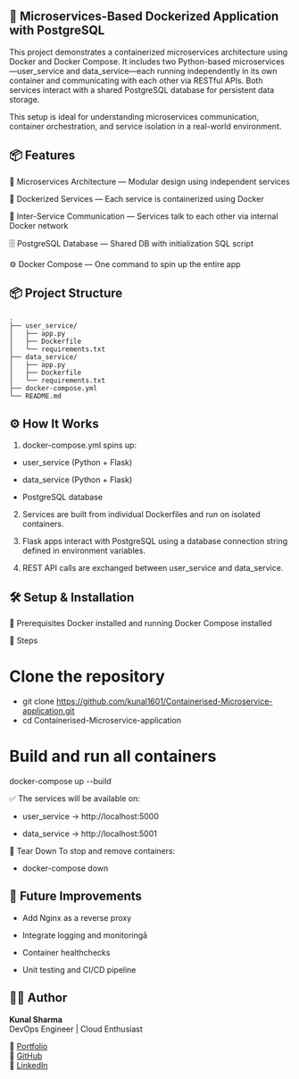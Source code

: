 ## 🐳 Microservices-Based Dockerized Application with PostgreSQL

This project demonstrates a containerized microservices architecture using Docker and Docker Compose. It includes two Python-based microservices—user_service and data_service—each running independently in its own container and communicating with each other via RESTful APIs. Both services interact with a shared PostgreSQL database for persistent data storage.

This setup is ideal for understanding microservices communication, container orchestration, and service isolation in a real-world environment.

## 📦 Features
🚀 Microservices Architecture — Modular design using independent services

🐳 Dockerized Services — Each service is containerized using Docker

📡 Inter-Service Communication — Services talk to each other via internal Docker network

🗄️ PostgreSQL Database — Shared DB with initialization SQL script

⚙️ Docker Compose — One command to spin up the entire app


## 📦 Project Structure

```
.
├── user_service/
│   ├── app.py
│   ├── Dockerfile
│   └── requirements.txt
├── data_service/
│   ├── app.py
│   ├── Dockerfile
│   └── requirements.txt
├── docker-compose.yml
└── README.md
```

## ⚙️ How It Works
1. docker-compose.yml spins up:

  - user_service (Python + Flask)

  - data_service (Python + Flask)

  - PostgreSQL database

2. Services are built from individual Dockerfiles and run on isolated containers.

3. Flask apps interact with PostgreSQL using a database connection string defined in environment variables.

4. REST API calls are exchanged between user_service and data_service.

## 🛠️ Setup & Installation
📌 Prerequisites
Docker installed and running
Docker Compose installed

🔧 Steps
# Clone the repository
- git clone https://github.com/kunal1601/Containerised-Microservice-application.git
- cd Containerised-Microservice-application

# Build and run all containers
docker-compose up --build

✅ The services will be available on:

- user_service → http://localhost:5000

- data_service → http://localhost:5001

🧹 Tear Down
To stop and remove containers:
- docker-compose down

## 🚀 Future Improvements
- Add Nginx as a reverse proxy

- Integrate logging and monitoringā

- Container healthchecks

- Unit testing and CI/CD pipeline 

🙋‍♂️ **Author**
------------

**Kunal Sharma**  
DevOps Engineer | Cloud Enthusiast  

🔗 [Portfolio](https://kunal-sharmaportfolio.netlify.app/)  
🐙 [GitHub](https://github.com/kunal1601)  
💼 [LinkedIn](https://www.linkedin.com/in/kunal1601/)

